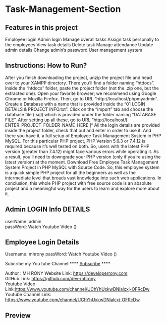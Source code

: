 # Task-Management-Section

## Features in this project

Employee login
Admin login
Manage overall tasks
Assign task personally to the employees
View task details
Delete task
Manage attendance
Update admin details
Change admin’s password
User management system

## Instructions: How to Run?

After you finish downloading the project, unzip the project file and head over to your XAMPP directory.
There you’ll find a folder naming “htdocs”.
Inside the “htdocs” folder, paste the project folder (not the .zip one, but the extracted one).
Open your favorite browser; we recommend using Google Chrome or Mozilla Firefox.
Then, go to URL “http://localhost/phpmyadmin“.
Create a Database with a name that is provided inside the “01 LOGIN DETAILS & PROJECT INFO.txt”.
Click on the “Import” tab and choose the database file (.sql) which is provided under the folder naming “DATABASE FILE”.
After setting up all these, go to URL “http://localhost/[ ENTER_PROJECT_FOLDER_NAME_HERE ]“
All the login details are provided inside the project folder, check that out and enter in order to use it.
And there you have it, a full setup of Employee Task Management System in PHP MySQL. For this particular PHP project, PHP Version 5.6.3 or 7.4.12 is required because it’s well tested on both. So, users with the latest PHP version (greater than 7.4.12) might face various errors while operating it. As a result, you’ll need to downgrade your PHP version (only if you’re using the latest version) at the moment. Download Free Employee Task Management System Project in PHP MySQL with Source Code. So, this employee system is a quick simple PHP project for all the beginners as well as the intermediate level that broads vast knowledge into such web applications. In conclusion, this whole PHP project with free source code is an absolute project and a meaningful way for the users to learn and explore more about it.


## Admin LOGIN Info DETAILS

userName: admin <br />
passWord: Watch Youtube Video () <br/>

## Employee Login Details

Username: mhrony
passWord: Watch Youtube Video () <br/>


Subcribe my You tube Channel **** <a href="https://www.youtube.com/channel/UChYhUxkwDNialcxj-OFRcDw" target="_blank">Subscribe</a> ****


Author : MH RONY
Website Link: https://developerrony.com <br />
GitHub Link: https://github.com/dev-mhrony <br />
Youtube Video Link:https://www.youtube.com/channel/UChYhUxkwDNialcxj-OFRcDw  <br />
Youtube Channel Link: https://www.youtube.com/channel/UChYhUxkwDNialcxj-OFRcDw
 

 ## Preview